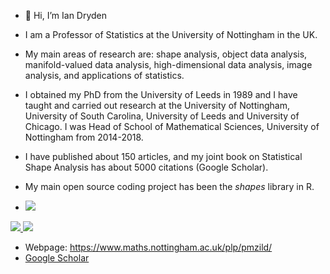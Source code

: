 - 👋 Hi, I’m Ian Dryden

- I am a Professor of Statistics at the University of Nottingham in the UK. 

- My main areas of research are: shape analysis, object data analysis, manifold-valued data analysis, high-dimensional data analysis, image analysis, and applications of statistics. 

- I obtained my PhD from the University of Leeds in 1989 and I have taught and carried out research at the University of Nottingham, University of South Carolina, University of Leeds and University of Chicago. I was Head of School of Mathematical Sciences, University of Nottingham from 2014-2018. 

- I have published about 150 articles, and my joint book on Statistical Shape Analysis has about 5000 citations (Google Scholar). 

- My main open source coding project has been the *shapes* library in R.  
- <a alt="CRAN version badge" href="https://cran.r-project.org/package=shapes">
    <img src="https://img.shields.io/cran/v/shapes.svg">
</a>

<a alt="CRAN RStudio mirror total downloads badge" href="https://cran.r-project.org/package=shapes">
    <img src="https://cranlogs.r-pkg.org/badges/grand-total/shapes">
</a>

<a alt="CRAN RStudio mirror monthly downloads badge" href="https://cran.r-project.org/package=shapes">
    <img src="https://cranlogs.r-pkg.org/badges/shapes">
</a>


- Webpage: https://www.maths.nottingham.ac.uk/plp/pmzild/
- <A href="https://scholar.google.com/citations?user=uMJbHi8AAAAJ&hl=en" > Google Scholar </A> 


<!--- - 👋 Hi, I’m Ian Dryden
- 👀 I’m interested in Statistics
- 🌱 I’m currently learning Statistics
- 💞️ I’m looking to collaborate on Statistics
- 📫 How to reach me ian DOT dryden AT nottingham DOT ac DOT uk
iandryden/iandryden is a ✨ special ✨ repository because its `README.md` (this file) appears on your GitHub profile.
You can click the Preview link to take a look at your changes.
--->
